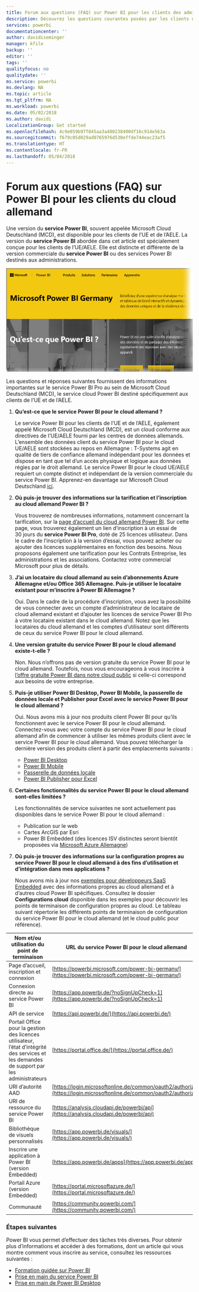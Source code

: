 ```yaml
---
title: Forum aux questions (FAQ) sur Power BI pour les clients des administrations allemandes
description: Découvrez les questions courantes posées par les clients des administrations allemandes au sujet du service Power BI pour l’Allemagne
services: powerbi
documentationcenter: ''
author: davidiseminger
manager: kfile
backup: ''
editor: ''
tags: ''
qualityfocus: no
qualitydate: ''
ms.service: powerbi
ms.devlang: NA
ms.topic: article
ms.tgt_pltfrm: NA
ms.workload: powerbi
ms.date: 05/02/2018
ms.author: davidi
LocalizationGroup: Get started
ms.openlocfilehash: 4c9e059b97f845aa3a480238400df16c914e563a
ms.sourcegitcommit: f679c05d029ad0765976d530effde744eac23af5
ms.translationtype: HT
ms.contentlocale: fr-FR
ms.lasthandoff: 05/04/2018
---
```

# <a name="frequently-asked-questions-for-power-bi-for-germany-cloud-customers"></a>Forum aux questions (FAQ) sur Power BI pour les clients du cloud allemand
Une version du **service Power BI**, souvent appelée Microsoft Cloud Deutschland (MCD), est disponible pour les clients de l’UE et de l’AELE. La version du **service Power BI** abordée dans cet article est spécialement conçue pour les clients de l’UE/AELE. Elle est distincte et différente de la version commerciale du **service Power BI** ou des services Power BI destinés aux administrations.

![](media/service-govde-faq/govde-faq_01.png)

Les questions et réponses suivantes fournissent des informations importantes sur le service Power BI Pro au sein de Microsoft Cloud Deutschland (MCD), le service cloud Power BI destiné spécifiquement aux clients de l’UE et de l’AELE.

1. **Qu’est-ce que le service Power BI pour le cloud allemand ?**
   
   Le service Power BI pour les clients de l’UE et de l’AELE, également appelé Microsoft Cloud Deutschland (MCD), est un cloud conforme aux directives de l’UE/AELE fourni par les centres de données allemands. L’ensemble des données client du service Power BI pour le cloud UE/AELE sont stockées au repos en Allemagne : T-Systems agit en qualité de tiers de confiance allemand indépendant pour les données et dispose en tant que tel d’un accès physique et logique aux données régies par le droit allemand. Le service Power BI pour le cloud UE/AELE requiert un compte distinct et indépendant de la version commerciale du service Power BI. Apprenez-en davantage sur Microsoft Cloud Deutschland [ici](https://www.microsoft.com/trustcenter/cloudservices/nationalcloud).
2. **Où puis-je trouver des informations sur la tarification et l’inscription au cloud allemand Power BI ?**
   
   Vous trouverez de nombreuses informations, notamment concernant la tarification, sur la [page d’accueil du cloud allemand Power BI](https://powerbi.microsoft.com/power-bi-germany/). Sur cette page, vous trouverez également un lien d’inscription à un essai de 30 jours du **service Power BI Pro**, doté de 25 licences utilisateur. Dans le cadre de l’inscription à la version d’essai, vous pouvez acheter ou ajouter des licences supplémentaires en fonction des besoins. Nous proposons également une tarification pour les Contrats Entreprise, les administrations et les associations. Contactez votre commercial Microsoft pour plus de détails.
3. **J’ai un locataire du cloud allemand au sein d’abonnements Azure Allemagne et/ou Office 365 Allemagne. Puis-je utiliser le locataire existant pour m’inscrire à Power BI Allemagne ?**
   
   Oui. Dans le cadre de la procédure d’inscription, vous avez la possibilité de vous connecter avec un compte d’administrateur de locataire de cloud allemand existant et d’ajouter les licences de service Power BI Pro à votre locataire existant dans le cloud allemand. Notez que les locataires du cloud allemand et les comptes d’utilisateur sont différents de ceux du service Power BI pour le cloud allemand.
4. **Une version gratuite du service Power BI pour le cloud allemand existe-t-elle ?**
   
   Non. Nous n’offrons pas de version gratuite du service Power BI pour le cloud allemand. Toutefois, nous vous encourageons à vous inscrire à [l’offre gratuite Power BI dans notre cloud public](https://powerbi.microsoft.com/get-started/) si celle-ci correspond aux besoins de votre entreprise.
5. **Puis-je utiliser Power BI Desktop, Power BI Mobile, la passerelle de données locale et Publisher pour Excel avec le service Power BI pour le cloud allemand ?**
   
   Oui. Nous avons mis à jour nos produits client Power BI pour qu’ils fonctionnent avec le service Power BI pour le cloud allemand. Connectez-vous avec votre compte du service Power BI pour le cloud allemand afin de commencer à utiliser les mêmes produits client avec le service Power BI pour le cloud allemand. Vous pouvez télécharger la dernière version des produits client à partir des emplacements suivants :
   
   * [Power BI Desktop](https://powerbi.microsoft.com/desktop/)
   * [Power BI Mobile](https://powerbi.microsoft.com/mobile/)
   * [Passerelle de données locale](https://powerbi.microsoft.com/gateway/)
   * [Power BI Publisher pour Excel](https://powerbi.microsoft.com/excel-dashboard-publisher/)
6. **Certaines fonctionnalités du service Power BI pour le cloud allemand sont-elles limitées ?**
   
   Les fonctionnalités de service suivantes ne sont actuellement pas disponibles dans le service Power BI pour le cloud allemand :
   
   * Publication sur le web
   * Cartes ArcGIS par Esri
   * Power BI Embedded (des licences ISV distinctes seront bientôt proposées via [Microsoft Azure Allemagne](https://azure.microsoft.com/overview/clouds/germany/))
7. **Où puis-je trouver des informations sur la configuration propres au service Power BI pour le cloud allemand à des fins d’utilisation et d’intégration dans mes applications ?**
   
   Nous avons mis à jour nos [exemples pour développeurs SaaS Embedded](https://github.com/Microsoft/PowerBI-Developer-Samples) avec des informations propres au cloud allemand et à d’autres cloud Power BI spécifiques. Consultez le dossier **Configurations cloud** disponible dans les exemples pour découvrir les points de terminaison de configuration propres au cloud. Le tableau suivant répertorie les différents points de terminaison de configuration du service Power BI pour le cloud allemand (et le cloud public pour référence).

| **Nom et/ou utilisation du point de terminaison** | **URL du service Power BI pour le cloud allemand** | **URL équivalente dans le cloud public (pour référence)** |
| --- | --- | --- |
| Page d’accueil, inscription et connexion |[https://powerbi.microsoft.com/power-bi-germany/](https://powerbi.microsoft.com/power-bi-germany/) |[https://powerbi.microsoft.com/](https://powerbi.microsoft.com/) |
| Connexion directe au service Power BI |[https://app.powerbi.de/?noSignUpCheck=1](https://app.powerbi.de/?noSignUpCheck=1) |[https://app.powerbi.com/?noSignUpCheck=1](https://app.powerbi.com/?noSignUpCheck=1) |
| API de service |[https://api.powerbi.de/](https://api.powerbi.de/) |[https://api.powerbi.com/](https://api.powerbi.com/) |
| Portail Office pour la gestion des licences utilisateur, l’état d’intégrité des services et les demandes de support par les administrateurs |[https://portal.office.de/](https://portal.office.de/) |[https://portal.office.com/](https://portal.office.com/) |
| URI d’autorité AAD |[https://login.microsoftonline.de/common/oauth2/authorize/](https://login.microsoftonline.de/common/oauth2/authorize/) |[https://login.microsoftonline.com/common/oauth2/authorize/](https://login.microsoftonline.com/common/oauth2/authorize/) |
| URI de ressource du service Power BI |[https://analysis.cloudapi.de/powerbi/api](https://analysis.cloudapi.de/powerbi/api) |[https://analysis.windows.net/powerbi/api](https://analysis.windows.net/powerbi/api) |
| Bibliothèque de visuels personnalisés |[https://app.powerbi.de/visuals/](https://app.powerbi.de/visuals/) |[https://app.powerbi.com/visuals/](https://app.powerbi.com/visuals/) |
| Inscrire une application à Power BI (version Embedded) |[https://app.powerbi.de/apps](https://app.powerbi.de/apps) |[https://app.powerbi.com/apps](https://app.powerbi.com/apps) |
| Portail Azure (version Embedded) |[https://portal.microsoftazure.de/](https://portal.microsoftazure.de/) |[https://portal.azure.com/](https://portal.azure.com/) |
| Communauté |[https://community.powerbi.com/](https://community.powerbi.com/) |[https://community.powerbi.com/](https://community.powerbi.com/) |

### <a name="next-steps"></a>Étapes suivantes
Power BI vous permet d’effectuer des tâches très diverses. Pour obtenir plus d’informations et accéder à des formations, dont un article qui vous montre comment vous inscrire au service, consultez les ressources suivantes :

* [Formation guidée sur Power BI](guided-learning/gettingstarted.yml#step-1)
* [Prise en main du service Power BI](service-get-started.md)
* [Prise en main de Power BI Desktop](desktop-getting-started.md)

